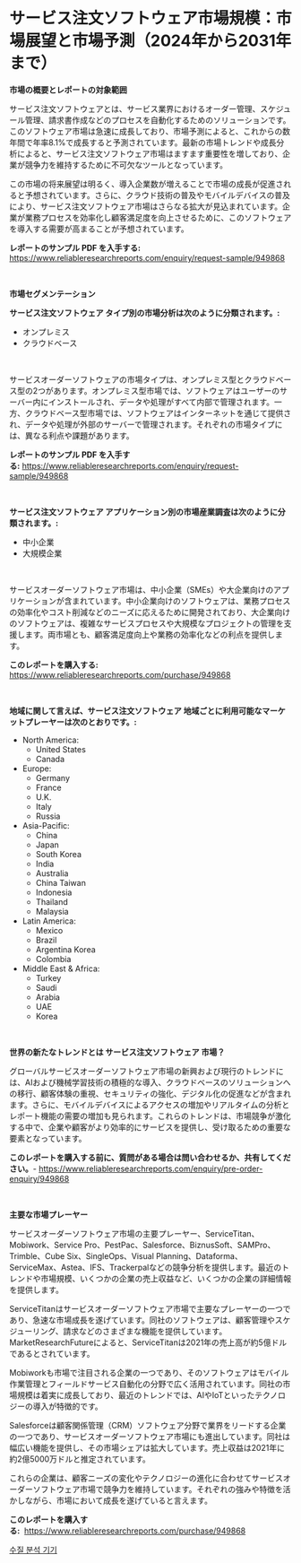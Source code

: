 <p><h1>サービス注文ソフトウェア市場規模：市場展望と市場予測（2024年から2031年まで）</h1></p><p><strong>市場の概要とレポートの対象範囲</strong></p>
<p><p>サービス注文ソフトウェアとは、サービス業界におけるオーダー管理、スケジュール管理、請求書作成などのプロセスを自動化するためのソリューションです。このソフトウェア市場は急速に成長しており、市場予測によると、これからの数年間で年率8.1%で成長すると予測されています。最新の市場トレンドや成長分析によると、サービス注文ソフトウェア市場はますます重要性を増しており、企業が競争力を維持するために不可欠なツールとなっています。</p><p>この市場の将来展望は明るく、導入企業数が増えることで市場の成長が促進されると予想されています。さらに、クラウド技術の普及やモバイルデバイスの普及により、サービス注文ソフトウェア市場はさらなる拡大が見込まれています。企業が業務プロセスを効率化し顧客満足度を向上させるために、このソフトウェアを導入する需要が高まることが予想されています。</p></p>
<p><strong>レポートのサンプル PDF を入手する:</strong> <a href="https://www.reliableresearchreports.com/enquiry/request-sample/949868">https://www.reliableresearchreports.com/enquiry/request-sample/949868</a></p>
<p>&nbsp;</p>
<p><strong>市場セグメンテーション</strong></p>
<p><strong>サービス注文ソフトウェア タイプ別の市場分析は次のように分類されます。:</strong></p>
<p><ul><li>オンプレミス</li><li>クラウドベース</li></ul></p>
<p>&nbsp;</p>
<p><p>サービスオーダーソフトウェアの市場タイプは、オンプレミス型とクラウドベース型の2つがあります。オンプレミス型市場では、ソフトウェアはユーザーのサーバー内にインストールされ、データや処理がすべて内部で管理されます。一方、クラウドベース型市場では、ソフトウェアはインターネットを通じて提供され、データや処理が外部のサーバーで管理されます。それぞれの市場タイプには、異なる利点や課題があります。</p></p>
<p><strong>レポートのサンプル PDF を入手する:</strong>&nbsp;<a href="https://www.reliableresearchreports.com/enquiry/request-sample/949868">https://www.reliableresearchreports.com/enquiry/request-sample/949868</a></p>
<p>&nbsp;</p>
<p><strong> サービス注文ソフトウェア アプリケーション別の市場産業調査は次のように分類されます。:</strong></p>
<p><ul><li>中小企業</li><li>大規模企業</li></ul></p>
<p>&nbsp;</p>
<p><p>サービスオーダーソフトウェア市場は、中小企業（SMEs）や大企業向けのアプリケーションが含まれています。中小企業向けのソフトウェアは、業務プロセスの効率化やコスト削減などのニーズに応えるために開発されており、大企業向けのソフトウェアは、複雑なサービスプロセスや大規模なプロジェクトの管理を支援します。両市場とも、顧客満足度向上や業務の効率化などの利点を提供します。</p></p>
<p><strong>このレポートを購入する:</strong>&nbsp; <a href="https://www.reliableresearchreports.com/purchase/949868">https://www.reliableresearchreports.com/purchase/949868</a></p>
<p>&nbsp;</p>
<p><strong>地域に関して言えば、サービス注文ソフトウェア 地域ごとに利用可能なマーケットプレーヤーは次のとおりです。:</strong></p>
<p><ul>
    <li>
        North America:
        <ul>
            <li>United States</li>
            <li>Canada</li>
        </ul>
    </li>
    <li>
        Europe:
        <ul>
            <li>Germany</li>
            <li>France</li>
            <li>U.K.</li>
            <li>Italy</li>
            <li>Russia</li>
        </ul>
    </li>
    <li>
        Asia-Pacific:
        <ul>
            <li>China</li>
            <li>Japan</li>
            <li>South Korea</li>
            <li>India</li>
            <li>Australia</li>
            <li>China Taiwan</li>
            <li>Indonesia</li>
            <li>Thailand</li>
            <li>Malaysia</li>
        </ul>
    </li>
    <li>
        Latin America:
        <ul>
            <li>Mexico</li>
            <li>Brazil</li>
            <li>Argentina Korea</li>
            <li>Colombia</li>
        </ul>
    </li>
    <li>
        Middle East & Africa:
        <ul>
            <li>Turkey</li>
            <li>Saudi</li>
            <li>Arabia</li>
            <li>UAE</li>
            <li>Korea</li>
        </ul>
    </li>
    </ul></p>
<p>&nbsp;</p>
<p><strong>世界の新たなトレンドとは サービス注文ソフトウェア 市場？</strong></p>
<p><p>グローバルサービスオーダーソフトウェア市場の新興および現行のトレンドには、AIおよび機械学習技術の積極的な導入、クラウドベースのソリューションへの移行、顧客体験の重視、セキュリティの強化、デジタル化の促進などが含まれます。さらに、モバイルデバイスによるアクセスの増加やリアルタイムの分析とレポート機能の需要の増加も見られます。これらのトレンドは、市場競争が激化する中で、企業や顧客がより効率的にサービスを提供し、受け取るための重要な要素となっています。</p></p>
<p><strong>このレポートを購入する前に、質問がある場合は問い合わせるか、共有してください。</strong>- <a href="https://www.reliableresearchreports.com/enquiry/pre-order-enquiry/949868">https://www.reliableresearchreports.com/enquiry/pre-order-enquiry/949868</a></p>
<p>&nbsp;</p>
<p><strong>主要な市場プレーヤー</strong></p>
<p><p>サービスオーダーソフトウェア市場の主要プレーヤー、ServiceTitan、Mobiwork、Service Pro、PestPac、Salesforce、BiznusSoft、SAMPro、Trimble、Cube Six、SingleOps、Visual Planning、Dataforma、ServiceMax、Astea、IFS、Trackerpalなどの競争分析を提供します。最近のトレンドや市場規模、いくつかの企業の売上収益など、いくつかの企業の詳細情報を提供します。</p><p>ServiceTitanはサービスオーダーソフトウェア市場で主要なプレーヤーの一つであり、急速な市場成長を遂げています。同社のソフトウェアは、顧客管理やスケジューリング、請求などのさまざまな機能を提供しています。MarketResearchFutureによると、ServiceTitanは2021年の売上高が約5億ドルであるとされています。</p><p>Mobiworkも市場で注目される企業の一つであり、そのソフトウェアはモバイル作業管理とフィールドサービス自動化の分野で広く活用されています。同社の市場規模は着実に成長しており、最近のトレンドでは、AIやIoTといったテクノロジーの導入が特徴的です。</p><p>Salesforceは顧客関係管理（CRM）ソフトウェア分野で業界をリードする企業の一つであり、サービスオーダーソフトウェア市場にも進出しています。同社は幅広い機能を提供し、その市場シェアは拡大しています。売上収益は2021年に約2億5000万ドルと推定されています。</p><p>これらの企業は、顧客ニーズの変化やテクノロジーの進化に合わせてサービスオーダーソフトウェア市場で競争力を維持しています。それぞれの強みや特徴を活かしながら、市場において成長を遂げていると言えます。</p></p>
<p><strong>このレポートを購入する:</strong>&nbsp;&nbsp;<a href="https://www.reliableresearchreports.com/purchase/949868">https://www.reliableresearchreports.com/purchase/949868</a></p>
<p><p><a href="https://github.com/iansanftyord09878/Market-Research-Report-List-1/blob/main/44610948642.md">수질 분석 기기</a></p></p>